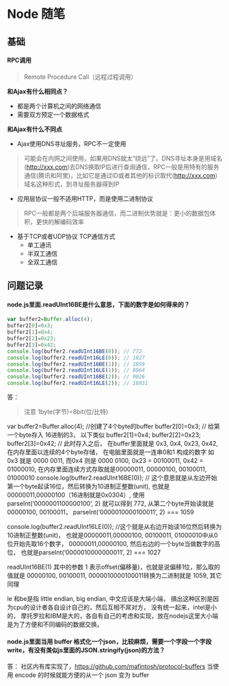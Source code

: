 # Node 随笔

## 基础

#### RPC调用
> Remote Procedure Call（远程过程调用）

**和Ajax有什么相同点？**
* 都是两个计算机之间的网络通信
* 需要双方预定一个数据格式

**和Ajax有什么不同点**
* Ajax使用DNS寻址服务，RPC不一定使用
> 可能会在内网之间使用，如果用DNS就太“绕远”了。DNS寻址本身是用域名(http://xxx.com)去DNS换取IP后进行查询通信，RPC一般是用特有的服务通信(腾讯和阿里)，比如它是通过ID或者其他的标识取代(http://xxx.com)域名这种形式，到寻址服务器得到IP
* 应用层协议一般不适用HTTP，而是使用二进制协议
> RPC一般都是两个后端服务器通信，而二进制优势就是：更小的数据包体积，更快的解编码效率
* 基于TCP或者UDP协议
  TCP通信方式
    * 单工通讯
    * 半双工通信
    * 全双工通信

## 问题记录

#### node.js里面.readUInt16BE是什么意思，下面的数字是如何得来的？
```javascript
var buffer2=Buffer.alloc(4);
buffer2[0]=0x3;
buffer2[1]=0x4;
buffer2[2]=0x23;
buffer2[3]=0x42;
console.log(buffer2.readUInt16BE(0)); // 772
console.log(buffer2.readUInt16LE(0)); // 1027
console.log(buffer2.readUInt16BE(1)); // 1059
console.log(buffer2.readUInt16LE(1)); // 8964
console.log(buffer2.readUInt16BE(2)); // 9026
console.log(buffer2.readUInt16LE(2)); // 16931
```

答：

> 注意 1byte(字节)=8bit(位/比特)

var buffer2=Buffer.alloc(4); //创建了4个byte的buffer
buffer2[0]=0x3; // 给第一个byte存入 16进制的3， 以下类似
buffer2[1]=0x4;
buffer2[2]=0x23;
buffer2[3]=0x42; // 此时存入之后， 在buffer里面就是 0x3, 0x4, 0x23, 0x42, 在内存里面以连续的4个byte存储， 在电脑里面就是一连串0和1 构成的数字 如0x3 就是 0000 0011, 而0x4 则是 0000 0100, 0x23 = 00100011, 0x42 = 01000010, 在内存里面连续方式存取就是00000011, 00000100, 00100011, 01000010
console.log(buffer2.readUInt16BE(0));  // 这个意思就是从左边开始第一个byte起读16位，然后转换为10进制正整数(unit), 也就是00000011,00000100（16进制就是0x0304）,
使用parseInt(‘0000001100000100’, 2) 就可以得到 772,  从第二个byte开始读就是00000100, 00100011， parseInt(‘0000010000100011’, 2) === 1059

console.log(buffer2.readUInt16LE(0)); //这个就是从右边开始读16位然后转换为10进制正整数(unit)， 也就是00000011,00000100, 00100011, 01000010中从0位开始先取16个数字， 00000011,00000100, 然后右边的一个byte当做数字的高位， 也就是parseInt(‘0000010000000011’, 2) === 1027

readUInt16BE(1) 其中的参数 1 表示offset(偏移量)，也就是说偏移1位，那么取的值就是 00000100, 00100011, 0000010000100011转换为二进制就是 1059, 其它同理

le 和be是指 little endian, big endian, 中文应该是大端小端， 搞出这种区别是因为cpu的设计者各自设计自己的，然后互相不屌对方， 没有统一起来，intel是小的， 摩托罗拉和IBM是大的，各自有自己的考虑和实现，放在nodejs这里大小端是为了方便和不同编码的数据交换。


#### node.js里面当用 buffer 格式化一个json，比较麻烦，需要一个字段一个字段write，有没有类似js里面的JSON.stringify(json)的方法？

答：
社区内有库实现了，https://github.com/mafintosh/protocol-buffers
当使用 encode 的时候就能方便的从一个 json 变为 buffer
